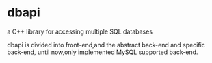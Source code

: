 # dbapi
a C++ library for accessing multiple SQL databases

dbapi is divided into front-end,and the abstract back-end and specific back-end,
until now,only implemented MySQL supported back-end.


  
  
  
